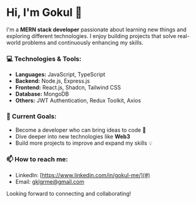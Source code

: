 # Hi, I'm Gokul 👋

I'm a **MERN stack developer** passionate about learning new things and exploring different technologies. I enjoy building projects that solve real-world problems and continuously enhancing my skills.

### 💻 Technologies & Tools:
- **Languages:** JavaScript, TypeScript
- **Backend:** Node.js, Express.js
- **Frontend:** React.js, Shadcn, Tailwind CSS
- **Database:** MongoDB
- **Others:** JWT Authentication, Redux Toolkit, Axios

### 🌱 Current Goals:
- Become a developer who can bring ideas to code 🚀
- Dive deeper into new technologies like **Web3**
- Build more projects to improve and expand my skills 💡

### 📫 How to reach me:
- LinkedIn: [https://www.linkedin.com/in/gokul-me/](#)
- Email: [gklgrme@gmail.com](#)

Looking forward to connecting and collaborating!
